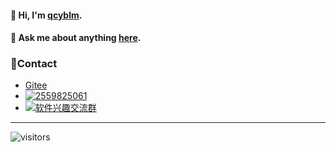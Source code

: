 #### 🌈 Hi, I'm [qcyblm](https://qcyblm.github.io/).

#### 💬 Ask me about anything [here](https://github.com/qcyblm/qcyblm/issues).

### 🌴Contact

- [Gitee](https://gitee.com/qcyblm)
- [![2559825061](https://pub.idqqimg.com/qconn/wpa/button/button_111.gif)](http://wpa.qq.com/msgrd?v=3&uin=2559825061&site=qq&menu=yes)
- [![软件兴趣交流群](https://pub.idqqimg.com/wpa/images/group.png)](https://qm.qq.com/cgi-bin/qm/qr?k=WqTLBdDb44dKM-Cfg3-2h-YeewxaUnVI&jump_from=webapi)

***

 ![visitors](https://visitor-badge.laobi.icu/badge?page_id=qcyblm)
